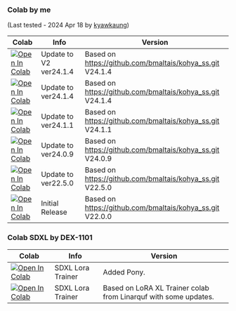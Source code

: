 ### Colab by me

(Last tested - 2024 Apr 18 by [kyawkaung](https://github.com/monsterhunters))

| Colab | Info | Version
| --- | --- | ---
[![Open In Colab](https://colab.research.google.com/assets/colab-badge.svg)](https://colab.research.google.com/github/monsterhunters/Lora-Training-GUI/blob/main/Lora_Training_GUI_V2_2414.ipynb) | Update to V2 ver24.1.4 | Based on https://github.com/bmaltais/kohya_ss.git V24.1.4
[![Open In Colab](https://colab.research.google.com/assets/colab-badge.svg)](https://colab.research.google.com/github/monsterhunters/Lora-Training-GUI/blob/main/Lora_Training_GUI_V1_2414.ipynb) | Update to ver24.1.4 | Based on https://github.com/bmaltais/kohya_ss.git V24.1.4
[![Open In Colab](https://colab.research.google.com/assets/colab-badge.svg)](https://colab.research.google.com/github/monsterhunters/Lora-Training-GUI/blob/main/Lora_Training_GUI_V1_2411.ipynb) | Update to ver24.1.1 | Based on https://github.com/bmaltais/kohya_ss.git V24.1.1
[![Open In Colab](https://colab.research.google.com/assets/colab-badge.svg)](https://colab.research.google.com/github/monsterhunters/Lora-Training-GUI/blob/main/Lora_Training_GUI_V1_2409.ipynb) | Update to ver24.0.9 | Based on https://github.com/bmaltais/kohya_ss.git V24.0.9
[![Open In Colab](https://colab.research.google.com/assets/colab-badge.svg)](https://colab.research.google.com/github/monsterhunters/Lora-Training-GUI/blob/main/Lora_Training_GUI_V1_2250.ipynb) | Update to ver22.5.0 | Based on https://github.com/bmaltais/kohya_ss.git V22.5.0
[![Open In Colab](https://colab.research.google.com/assets/colab-badge.svg)](https://colab.research.google.com/github/monsterhunters/Lora-Training-GUI/blob/main/Lora_Training_GUI_V1_2200_(1).ipynb) | Initial Release | Based on https://github.com/bmaltais/kohya_ss.git V22.0.0


### Colab SDXL by DEX-1101
| Colab | Info | Version
| --- | --- | ---
[![Open In Colab](https://colab.research.google.com/assets/colab-badge.svg)]((https://colab.research.google.com/github/monsterhunters/Lora-Training-GUI/blob/main/kohya_LoRA_trainer_XL_pony_v1.ipynb)) | SDXL Lora Trainer | Added Pony.
[![Open In Colab](https://colab.research.google.com/assets/colab-badge.svg)](https://colab.research.google.com/github/DEX-1101/kohya-trainer/blob/main/kohya_LoRA_trainer_XL_v1.ipynb) | SDXL Lora Trainer | Based on LoRA XL Trainer colab from Linarquf with some updates.

